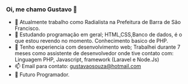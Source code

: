 ### Oi, me chamo Gustavo 👋

- 🔭 Atualmente trabalho como Radialista na Prefeitura de Barra de São Francisco.
- 🌱 Estudando programação em geral;
  HTML,CSS,Banco de dados, é o que estou revendo no momento.
  Conhecimento basico de PHP.
- 👯 Tenho experiencia com desenvolvimento web;
  Trabalhei durante 7 meses como assistente de desenvolvedor onde tive contato com:
  Linguagem PHP, Javascript, framework (Laravel e Node.Js)
- 📫 Email para contato: gustavaosouza@hotmail.com
- 🤖 Futuro Programador.

